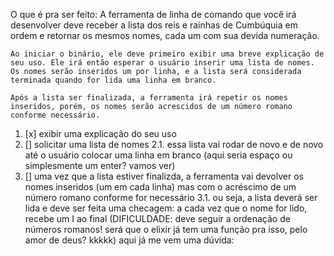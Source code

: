 O que é pra ser feito:
    A ferramenta de linha de comando que você irá desenvolver deve receber a lista dos reis e rainhas de Cumbúquia em ordem e retornar os mesmos nomes, cada um com sua devida numeração.

    Ao iniciar o binário, ele deve primeiro exibir uma breve explicação de seu uso. Ele irá então esperar o usuário inserir uma lista de nomes. Os nomes serão inseridos um por linha, e a lista será considerada terminada quando for lida uma linha em branco.

    Após a lista ser finalizada, a ferramenta irá repetir os nomes inseridos, porém, os nomes serão acrescidos de um número romano conforme necessário.

1. [x] exibir uma explicação do seu uso
2. [] solicitar uma lista de nomes
    2.1. essa lista vai rodar de novo e de novo até o  usuário colocar uma linha em branco (aqui seria espaço ou simplesmente um enter? vamos ver)
3. [] uma vez que a lista estiver finalizda, a ferramenta vai devolver os nomes inseridos (um em cada linha) mas com o acréscimo de um número romano conforme for necessário
    3.1. ou seja, a lista deverá ser lida e deve ser feita uma checagem:
            a cada vez que o nome for lido, recebe um I ao final (DIFICULDADE: deve seguir a ordenação de números romanos! será que o elixir já tem uma função pra isso, pelo amor de deus? kkkkk)
                aqui já me vem uma dúvida: 